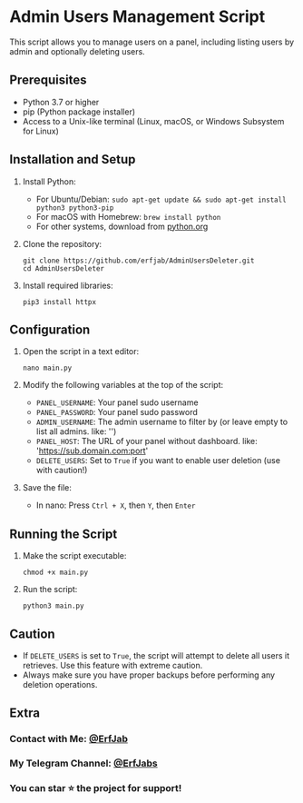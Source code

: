 # Admin Users Management Script

This script allows you to manage users on a panel, including listing users by admin and optionally deleting users.

## Prerequisites

- Python 3.7 or higher
- pip (Python package installer)
- Access to a Unix-like terminal (Linux, macOS, or Windows Subsystem for Linux)

## Installation and Setup

1. Install Python:
   - For Ubuntu/Debian: `sudo apt-get update && sudo apt-get install python3 python3-pip`
   - For macOS with Homebrew: `brew install python`
   - For other systems, download from [python.org](https://www.python.org/downloads/)

2. Clone the repository:
   ```
   git clone https://github.com/erfjab/AdminUsersDeleter.git
   cd AdminUsersDeleter
   ```

3. Install required libraries:
   ```
   pip3 install httpx
   ```

## Configuration

1. Open the script in a text editor:
   ```
   nano main.py
   ```

2. Modify the following variables at the top of the script:
   - `PANEL_USERNAME`: Your panel sudo username
   - `PANEL_PASSWORD`: Your panel sudo password
   - `ADMIN_USERNAME`: The admin username to filter by (or leave empty to list all admins. like: '')
   - `PANEL_HOST`: The URL of your panel without dashboard. like: 'https://sub.domain.com:port'
   - `DELETE_USERS`: Set to `True` if you want to enable user deletion (use with caution!)

3. Save the file:
   - In nano: Press `Ctrl + X`, then `Y`, then `Enter`

## Running the Script

1. Make the script executable:
   ```
   chmod +x main.py
   ```

2. Run the script:
   ```
   python3 main.py
   ```

## Caution

- If `DELETE_USERS` is set to `True`, the script will attempt to delete all users it retrieves. Use this feature with extreme caution.
- Always make sure you have proper backups before performing any deletion operations.


## Extra
### Contact with Me: [@ErfJab](https://t.me/ErfJab)
### My Telegram Channel: [@ErfJabs](https://t.me/ErfJabs)
### You can star ⭐ the project for support! 